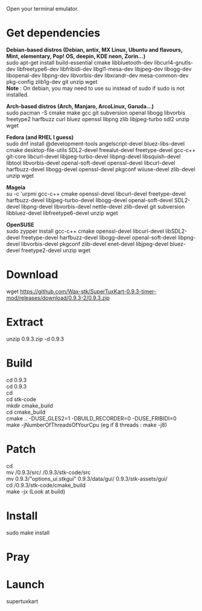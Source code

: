 Open your terminal emulator.

# Get dependencies
**Debian-based distros (Debian, antix, MX Linux, Ubuntu and flavours, Mint, elementary, Pop! OS, deepin, KDE neon, Zorin...)**
<br> sudo apt-get install build-essential cmake libbluetooth-dev libcurl4-gnutls-dev libfreetype6-dev libfribidi-dev libgl1-mesa-dev libjpeg-dev libogg-dev libopenal-dev libpng-dev libvorbis-dev libxrandr-dev mesa-common-dev pkg-config zlib1g-dev git unzip wget
<br> **Note** : On debian, you may need to use su instead of sudo if sudo is not installed.

**Arch-based distros  (Arch, Manjaro, ArcoLinux, Garuda...)**
<br> sudo pacman -S cmake make gcc git subversion openal libogg libvorbis freetype2 harfbuzz curl bluez openssl libpng zlib libjpeg-turbo sdl2 unzip wget

**Fedora (and RHEL I guess)**
<br> sudo dnf install @development-tools angelscript-devel bluez-libs-devel cmake desktop-file-utils SDL2-devel freealut-devel freetype-devel gcc-c++ git-core libcurl-devel libjpeg-turbo-devel libpng-devel libsquish-devel libtool libvorbis-devel openal-soft-devel openssl-devel libcurl-devel harfbuzz-devel libogg-devel openssl-devel pkgconf wiiuse-devel zlib-devel unzip wget

**Mageia**
<br> su -c 'urpmi gcc-c++ cmake openssl-devel libcurl-devel freetype-devel harfbuzz-devel libjpeg-turbo-devel libogg-devel openal-soft-devel SDL2-devel libpng-devel libvorbis-devel nettle-devel zlib-devel git subversion libbluez-devel libfreetype6-devel unzip wget

**OpenSUSE**
<br> sudo zypper install gcc-c++ cmake openssl-devel libcurl-devel libSDL2-devel freetype-devel harfbuzz-devel libogg-devel openal-soft-devel libpng-devel  libvorbis-devel pkgconf zlib-devel enet-devel libjpeg-devel bluez-devel freetype2-devel unzip wget

# Download
wget https://github.com/Wax-stk/SuperTuxKart-0.9.3-timer-mod/releases/download/0.9.3-2/0.9.3.zip

# Extract
unzip 0.9.3.zip -d 0.9.3

# Build
cd 0.9.3
<br> cd 0.9.3
<br> cd <br> cd stk-code
<br> mkdir cmake_build
<br> cd cmake_build
<br> cmake .. -DUSE_GLES2=1 -DBUILD_RECORDER=0 -DUSE_FRIBIDI=0
<br> make -jNumberOfThreadsOfYourCpu (eg if 8 threads : make -j8)

# Patch
cd
<br> mv /0.9.3/src/ /0.9.3/stk-code/src
<br> mv 0.9.3/"options_ui.stkgui" 0.9.3/data/gui/ 0.9.3/stk-assets/gui/
<br> cd /0.9.3/stk-code/cmake_build
<br> make -jx (Look at build)

# Install
sudo make install

# Pray

# Launch
supertuxkart
